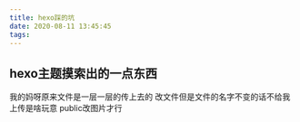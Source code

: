 ```yaml
---
title: hexo踩的坑
date: 2020-08-11 13:45:45
tags:
---
```

## hexo主题摸索出的一点东西
我的妈呀原来文件是一层一层的传上去的
改文件但是文件的名字不变的话不给我上传是啥玩意
public改图片才行

